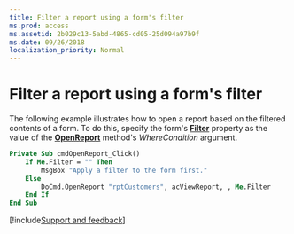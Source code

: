 ```yaml
---
title: Filter a report using a form's filter
ms.prod: access
ms.assetid: 2b029c13-5abd-4865-cd05-25d094a97b9f
ms.date: 09/26/2018
localization_priority: Normal
---
```



# Filter a report using a form's filter

The following example illustrates how to open a report based on the filtered contents of a form. To do this, specify the form's **[Filter](../../../api/Access.Form.Filter(property).md)** property as the value of the **[OpenReport](../../../api/Access.DoCmd.OpenReport.md)** method's _WhereCondition_ argument.


```vb
Private Sub cmdOpenReport_Click() 
    If Me.Filter = "" Then 
        MsgBox "Apply a filter to the form first." 
    Else 
        DoCmd.OpenReport "rptCustomers", acViewReport, , Me.Filter 
    End If 
End Sub
```

[!include[Support and feedback](~/includes/feedback-boilerplate.md)]